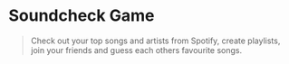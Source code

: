 # Soundcheck Game

> Check out your top songs and artists from Spotify, create playlists, join your friends and guess each others favourite songs. 


